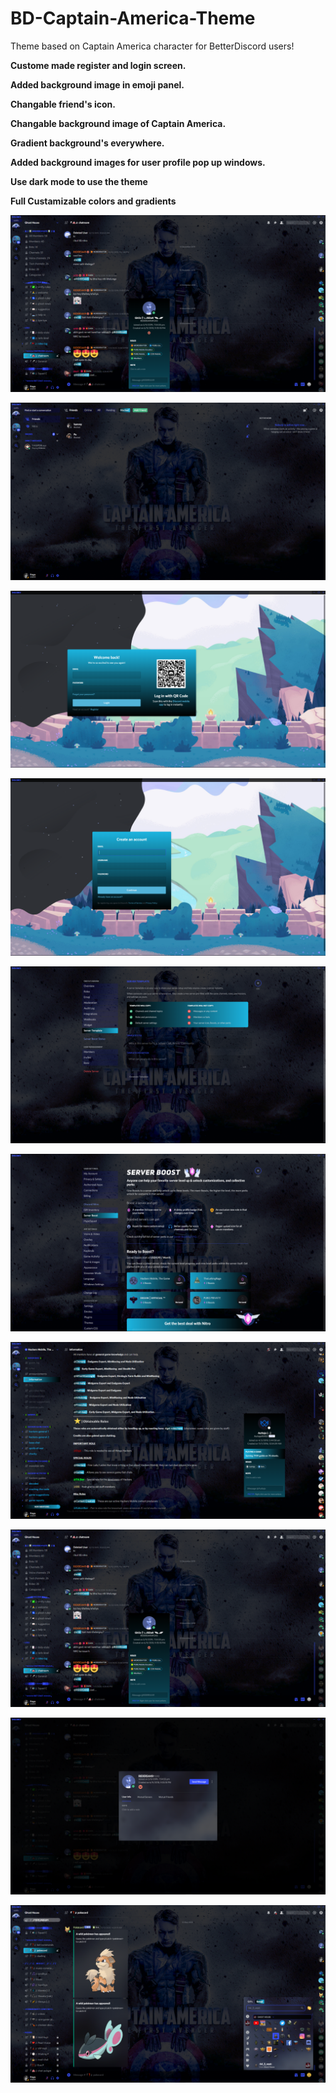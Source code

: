 # BD-Captain-America-Theme
Theme based on Captain America character for BetterDiscord users!

**Custome made register and login screen.**


**Added background image in emoji panel.**


**Changable friend's icon.**


**Changable background image of Captain America.**


**Gradient background's everywhere.**


**Added background images for user profile pop up windows.**


**Use dark mode to use the theme**

**Full Custamizable colors and gradients**

![server-chat-screen](Theme-images/server-chat.jpg)

![friends-panel-screen](Theme-images/friends-panel.jpg)

![login-screen](Theme-images/login.jpg)

![register-screen](Theme-images/register.jpg)

![server-settings-screen](Theme-images/server-settings.jpg)

![user-settings-screen](Theme-images/user-settings.jpg)

![user-info-screen](Theme-images/user-info.jpg)

![user-info-screen](Theme-images/user-info-2.jpg)

![user-pop-up-windows-screen](Theme-images/user-pop-up-window.jpg)

![emoji-background-screen](Theme-images/emoji-background.jpg)
